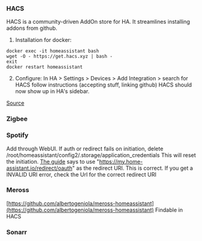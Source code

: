 ### HACS
HACS is a community-driven AddOn store for HA. It streamlines installing addons from github.
1. Installation for docker:
```
docker exec -it homeassistant bash
wget -O - https://get.hacs.xyz | bash -
exit
docker restart homeassistant
```
2. Configure:
In HA > Settings > Devices > Add Integration > search for HACS
follow instructions (accepting stuff, linking github)
HACS should now show up in HA's sidebar.

[Source](https://hacs.xyz/)

### Zigbee


### Spotify
Add through WebUI. If auth or redirect fails on initiation, delete /root/homeassistant/config2/.storage/application_credentials
This will reset the initiation.
[The guide](https://www.home-assistant.io/integrations/spotify/) says to use "https://my.home-assistant.io/redirect/oauth" as the redirect URI. This is correct. If you get a INVALID URI error, check the Url for the correct redirect URI

### Meross
[https://github.com/albertogeniola/meross-homeassistant](https://github.com/albertogeniola/meross-homeassistant)
Findable in HACS


### Sonarr
